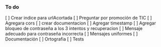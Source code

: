 ### To do

[ ] Crear indice para urlAcortada
[ ] Preguntar por promoción de TIC
[ ] Agregara cors
[ ] crear documentacion
[ ] Agregar timestamp
[ ] Agregar bloqueo de contraseña a los 3 intentos y recuperacion
[ ] Mensaje adecuado para contraseña incorrecta
[ ] Mensajes uniformes
[ ] Documentación
[ ] Ortografia
[ ] Tests